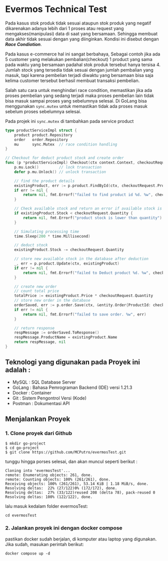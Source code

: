 # Evermos Technical Test

Pada kasus stok produk tidak sesuai ataupun stok produk yang negatif dikarenakan adanya lebih dari 1 proses atau request yang mengakses(manipulasi) data di saat yang bersamaan.
Sehingga membuat data akhir tidak sesuai dengan yang diinginkan. Kondisi ini disebut dengan _**Race Condiotion**_.

Pada kasus e-commerce hal ini sangat berbahaya, Sebagai contoh jika ada 5 customer yang melakukan pembalian(checkout) 1 product yang sama pada waktu yang bersamaan padahal stok produk tersebut hanya tersisa 4.
Jumlah stock yang tersedia tidak sesuai dengan jumlah pembalian yang masuk, tapi karena pembelian terjadi diwaktu yang bersamaan bisa saja kelima customer tersebut berhasil membuat transaksi pembelian.

Salah satu cara untuk menghindari race condition, memastikan jika ada proses pembelian yang sedang terjadi maka proses pembelian lain tidak bisa masuk sampai proses yang sebelumnya selesai.
Di GoLang bisa menggunakan ```sync.mutex``` untuk memastikan tidak ada proses masuk sebelum proses sebelumnya selesai.

Pada projek ini ```sync.mutex``` di tambahkan pada service product
```go
type productServiceImpl struct {
	product product.Repository
	order   order.Repository
	mu      sync.Mutex  // race condition handling
}

// Checkout for deduct product stock and create order
func (p *productServiceImpl) Checkout(ctx context.Context, checkoutRequest *request.Checkout) (*response.Order, error) {
	p.mu.Lock()         // lock transaction
	defer p.mu.Unlock() // unlock transaction

	// find the product details
	existingProduct, err := p.product.FindById(ctx, checkoutRequest.ProductId)
	if err != nil {
		return nil, fmt.Errorf("failed to find product id %d. %w", checkoutRequest.ProductId, err)
	}

	// Check available stock and return an error if available stock is less than the requested quantity
	if existingProduct.Stock < checkoutRequest.Quantity {
		return nil, fmt.Errorf("product stock is lower than quantity")
	}

	// Simulating processing time
	time.Sleep(200 * time.Millisecond)

	// deduct stock
	existingProduct.Stock -= checkoutRequest.Quantity

	// store new available stock in the database after deduction
	_, err = p.product.Update(ctx, existingProduct)
	if err != nil {
		return nil, fmt.Errorf("failed to Deduct product %d. %w", checkoutRequest.ProductId, err)
	}

	// create new order
	// count total price
	totalPrice := existingProduct.Price * checkoutRequest.Quantity
	// store new order in the database
	orderSaved, err := p.order.Save(ctx, &entity.Order{ProductId: checkoutRequest.ProductId, Quantity: checkoutRequest.Quantity, TotalPrice: totalPrice})
	if err != nil {
		return nil, fmt.Errorf("failed to save order. %w", err)
	}

	// return response
	respMessage := orderSaved.ToResponse()
	respMessage.ProductName = existingProduct.Name
	return respMessage, nil
}

```

## Teknologi yang digunakan pada Proyek ini adalah :
- MySQL : SQL Database Server
- GoLang : Bahasa Pemrograman Backend (IDE) versi 1.21.3
- Docker : Container
- Git : Sistem Pengontrol Versi (Kode)
- Postman : Dokumentasi API

## Menjalankan Proyek
### 1. Clone proyek dari Github
```
$ mkdir go-project
$ cd go-project
$ git clone https://github.com/MCPutro/evermosTest.git
```

tunggu hingga porses selesai, dan akan muncul seperti berikut :
```
Cloning into 'evermosTest'...
remote: Enumerating objects: 261, done.
remote: Counting objects: 100% (261/261), done.
Receiving objects: 100% (261/261), 53.14 KiB | 1.18 MiB/s, done.
Resolving deltas:  22% (27/122)0% (172/172), done.
Resolving deltas:  27% (33/122)reused 208 (delta 78), pack-reused 0
Resolving deltas: 100% (122/122), done.
```
lalu masuk kedalam folder evermosTest:
```shell
cd evermosTest
```
### 2. Jalankan proyek ini dengan docker compose
pastikan docker sudah berjalan, di komputer atau laptop yang digunakan. Jika sudah, masukan perintah berikut:
```shell
docker compose up -d
```


















